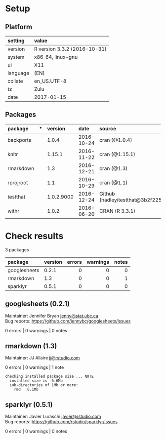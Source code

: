 # Setup

## Platform

|setting  |value                        |
|:--------|:----------------------------|
|version  |R version 3.3.2 (2016-10-31) |
|system   |x86_64, linux-gnu            |
|ui       |X11                          |
|language |(EN)                         |
|collate  |en_US.UTF-8                  |
|tz       |Zulu                         |
|date     |2017-01-15                   |

## Packages

|package   |*  |version    |date       |source                           |
|:---------|:--|:----------|:----------|:--------------------------------|
|backports |   |1.0.4      |2016-10-24 |cran (@1.0.4)                    |
|knitr     |   |1.15.1     |2016-11-22 |cran (@1.15.1)                   |
|rmarkdown |   |1.3        |2016-12-21 |cran (@1.3)                      |
|rprojroot |   |1.1        |2016-10-29 |cran (@1.1)                      |
|testthat  |   |1.0.2.9000 |2016-12-24 |Github (hadley/testthat@3b2f225) |
|withr     |   |1.0.2      |2016-06-20 |CRAN (R 3.3.1)                   |

# Check results

3 packages

|package      |version | errors| warnings| notes|
|:------------|:-------|------:|--------:|-----:|
|googlesheets |0.2.1   |      0|        0|     0|
|rmarkdown    |1.3     |      0|        0|     1|
|sparklyr     |0.5.1   |      0|        0|     0|

## googlesheets (0.2.1)
Maintainer: Jennifer Bryan <jenny@stat.ubc.ca>  
Bug reports: https://github.com/jennybc/googlesheets/issues

0 errors | 0 warnings | 0 notes

## rmarkdown (1.3)
Maintainer: JJ Allaire <jj@rstudio.com>

0 errors | 0 warnings | 1 note 

```
checking installed package size ... NOTE
  installed size is  6.6Mb
  sub-directories of 1Mb or more:
    rmd   6.1Mb
```

## sparklyr (0.5.1)
Maintainer: Javier Luraschi <javier@rstudio.com>  
Bug reports: https://github.com/rstudio/sparklyr/issues

0 errors | 0 warnings | 0 notes


